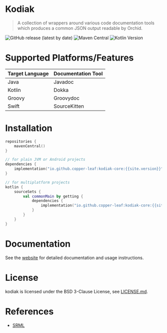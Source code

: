 # Kodiak

> A collection of wrappers around various code documentation tools which produces a common JSON output readable by Orchid.

![GitHub release (latest by date)](https://img.shields.io/github/v/release/copper-leaf/kodiak)
![Maven Central](https://img.shields.io/maven-central/v/io.github.copper-leaf/kodiak-core)
![Kotlin Version](https://img.shields.io/badge/Kotlin-1.4.32-orange)

# Supported Platforms/Features

| Target Language | Documentation Tool |
| --------------- | ------------------ |
| Java            | Javadoc            |
| Kotlin          | Dokka              |
| Groovy          | Groovydoc          |
| Swift           | SourceKitten       |

# Installation

```kotlin
repositories {
    mavenCentral()
}

// for plain JVM or Android projects
dependencies {
    implementation("io.github.copper-leaf:kodiak-core:{{site.version}}")
}

// for multiplatform projects
kotlin {
    sourceSets {
        val commonMain by getting {
            dependencies {
                implementation("io.github.copper-leaf:kodiak-core:{{site.version}}")
            }
        }
    }
}
```

# Documentation

See the [website](https://copper-leaf.github.io/kodiak/) for detailed documentation and usage instructions.

# License 

kodiak is licensed under the BSD 3-Clause License, see [LICENSE.md](https://github.com/copper-leaf/kodiak/tree/master/LICENSE.md). 

# References

- [SRML](https://github.com/jasonwyatt/SRML)
